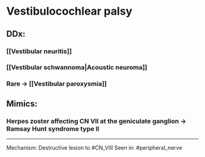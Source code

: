 # Vestibulocochlear palsy
## DDx:
### [[Vestibular neuritis]]
### [[Vestibular schwannoma|Acoustic neuroma]]
### Rare -> [[Vestibular paroxysmia]]

## Mimics:
### Herpes zoster affecting CN VII at the geniculate ganglion -> Ramsay Hunt syndrome type II

---
Mechanism: Destructive lesion to #CN_VIII
Seen in: #peripheral_nerve 
